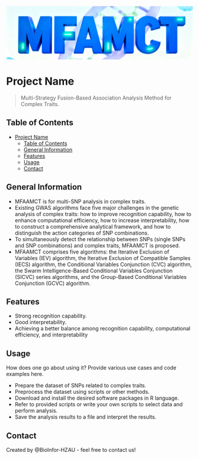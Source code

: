 ## 
![Logo](./logo.png)

# Project Name
> Multi-Strategy Fusion-Based Association Analysis Method for Complex Traits.


## Table of Contents
- [Project Name](#project-name)
  - [Table of Contents](#table-of-contents)
  - [General Information](#general-information)
  - [Features](#features)
  - [Usage](#usage)
  - [Contact](#contact)

## General Information
- MFAAMCT is for multi-SNP analysis in complex traits.
- Existing GWAS algorithms face five major challenges in the genetic analysis of complex traits: how to improve recognition capability, how to enhance computational efficiency, how to increase interpretability, how to construct a comprehensive analytical framework, and how to distinguish the action categories of SNP combinations.
- To simultaneously detect the relationship  between SNPs (single SNPs and SNP combinations) and complex traits, MFAAMCT is proposed.
- MFAAMCT comprises five algorithms: the Iterative Exclusion of Variables (IEV) algorithm, the Iterative Exclusion of Compatible Samples (IECS) algorithm, the Conditional Variables Conjunction (CVC) algorithm, the Swarm Intelligence-Based Conditional Variables Conjunction (SICVC) series algorithms, and the Group-Based Conditional Variables Conjunction (GCVC) algorithm.

## Features
- Strong recognition capability.
- Good interpretability.
- Achieving a better balance among recognition capability, computational efficiency, and interpretability

## Usage
How does one go about using it?
Provide various use cases and code examples here.
- Prepare the dataset of SNPs related to complex traits.
- Preprocess the dataset using scripts or other methods.
- Download and install the desired software packages in R language.
- Refer to provided scripts or write your own scripts to select data and perform analysis.
- Save the analysis results to a file and interpret the results.

## Contact
Created by @BioInfor-HZAU - feel free to contact us!

